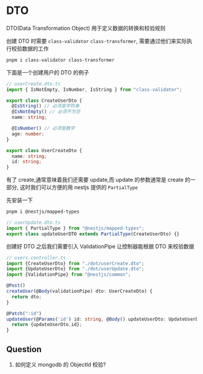 # DTO

DTO(Data Transformation Object) 用于定义数据的转换和校验规则

创建 DTO 时需要 `class-validator` `class-transformer`, 需要通过他们来实际执行校验数据的工作

```bash
pnpm i class-validator class-transformer
```

下面是一个创建用户的 DTO 的例子

```ts
// userCreate.dto.ts
import { IsNotEmpty, IsNumber, IsString } from "class-validator";

export class CreateUserDto {
  @IsString() // 必须是字符串
  @IsNotEmpty() // 必须不为空
  name: string;

  @IsNumber() // 必须是数字
  age: number;
}

export class UserCreateDto {
  name: string;
  id: string;
}
```

有了 create,通常意味着我们还需要 update,而 update 的参数通常是 create 的一部分, 这时我们可以方便的用 nestjs 提供的 `PartialType`

先安装一下

```bash
pnpm i @nestjs/mapped-types
```

```ts
// userUpdate.dto.ts
import { PartialType } from "@nestjs/mapped-types";
export class updateUserDTO extends PartialType(CreateUserDto) {}
```

创建好 DTO 之后我们需要引入 ValidationPipe 让控制器能根据 DTO 来校验数据

```ts
// users.controller.ts
import {CreateUserDto} from "./dot/userCreate.dto";
import {UpdateUserDto} from "./dot/userUpdate.dto";
import {ValidationPipe} from "@nestjs/common";

@Post()
createUser(@Body(validationPipe) dto: UserCreateDto) {
  return dto;
}

@Patch(":id")
updateUser(@Params('id') id: string, @Body() updateUserDto: UpdateUserDto) {
  return {updateUserDto,id};
}
```

## Question

1. 如何定义 mongodb 的 ObjectId 校验?
